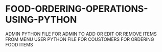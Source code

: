 # FOOD-ORDERING-OPERATIONS-USING-PYTHON
ADMIN PYTHON FILE FOR ADMIN TO ADD OR EDIT OR REMOVE ITEMS FROM MENU
USER PYTHON FILE FOR COUSTOMERS FOR ORDERING FOOD ITEMS
